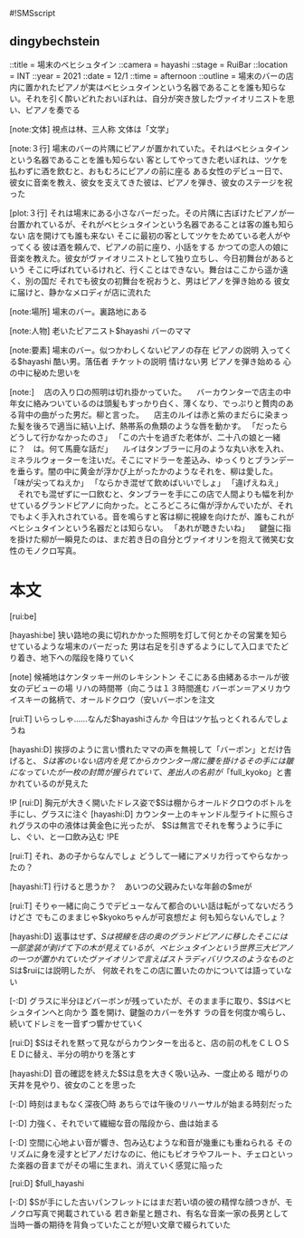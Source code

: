 #!SMSscript

## dingybechstein

::title = 場末のベヒシュタイン
::camera = hayashi
::stage = RuiBar
::location = INT
::year = 2021
::date = 12/1
::time = afternoon
::outline = 場末のバーの店内に置かれたピアノが実はベヒシュタインという名器であることを誰も知らない。それを引く酔いどれたおいぼれは、自分が突き放したヴァイオリニストを思い、ピアノを奏でる

[note:文体]
視点は林、三人称
文体は「文学」

[note:３行]
場末のバーの片隅にピアノが置かれていた。それはベヒシュタインという名器であることを誰も知らない
客としてやってきた老いぼれは、ツケを払わずに酒を飲むと、おもむろにピアノの前に座る
ある女性のデビュー日で、彼女に音楽を教え、彼女を支えてきた彼は、ピアノを弾き、彼女のステージを祝った

[plot:３行]
それは場末にある小さなバーだった。その片隅に古ぼけたピアノが一台置かれているが、それがベヒシュタインという名器であることは客の誰も知らない
店を開けても誰も来ない
そこに最初の客としてツケをためている老人がやってくる
彼は酒を頼んで、ピアノの前に座り、小話をする
かつての恋人の娘に音楽を教えた。彼女がヴァイオリニストとして独り立ちし、今日初舞台があるという
そこに呼ばれているけれど、行くことはできない。舞台はここから遥か遠く、別の国だ
それでも彼女の初舞台を祝おうと、男はピアノを弾き始める
彼女に届けと、静かなメロディが店に流れた

[note:場所]
場末のバー。裏路地にある

[note:人物]
老いたピアニスト$hayashi
バーのママ

[note:要素]
場末のバー。似つかわしくないピアノの存在
ピアノの説明
入ってくる$hayashi
酷い男。落伍者
チケットの説明
情けない男
ピアノを弾き始める
心の中に秘めた思いを


[note:]
　店の入り口の照明は切れ掛かっていた。
　バーカウンターで店主の中年女に絡みついているのは頭髪もすっかり白く、薄くなり、でっぷりと贅肉のある背中の曲がった男だ。柳と言った。
　店主のルイは赤と紫のまだらに染まった髪を後ろで適当に結い上げ、熱帯系の魚類のような唇を動かす。
「だったらどうして行かなかったのさ」
「この六十を過ぎた老体が、二十八の娘と一緒に？　は。何て馬鹿な話だ」
　ルイはタンブラーに月のような丸い氷を入れ、ミネラルウォーターを注いだ。そこにマドラーを差込み、ゆっくりとブランデーを垂らす。闇の中に黄金が浮かび上がったかのようなそれを、柳は愛した。
「味が尖ってねえか」
「ならかき混ぜて飲めばいいでしょ」
「違げえねえ」
　それでも混ぜずに一口飲むと、タンブラーを手にこの店で人間よりも幅を利かせているグランドピアノに向かった。ところどころに傷が浮かんでいたが、それでもよく手入れされている。音を鳴らすと客は柳に視線を向けたが、誰もこれがベヒシュタインという名器だとは知らない。
「あれが聴きたいね」
　鍵盤に指を掛けた柳が一瞬見たのは、まだ若き日の自分とヴァイオリンを抱えて微笑む女性のモノクロ写真。


# 本文

[rui:be]

[hayashi:be]
狭い路地の奥に切れかかった照明を灯して何とかその営業を知らせているような場末のバーだった
男は右足を引きずるようにして入口までたどり着き、地下への階段を降りていく

[note]
候補地はケンタッキー州のレキシントン
そこにある由緒あるホールが彼女のデビューの場
リハの時間帯（向こうは１３時間進む
バーボン＝アメリカウイスキーの銘柄で、オールドクロウ（安いバーボンを注文

[rui:T]
いらっしゃ……なんだ$hayashiさんか
今日はツケ払っとくれるんでしょうね

[hayashi:D]
挨拶のように言い慣れたママの声を無視して「バーボン」とだけ告げると、
$Sは客のいない店内を見てからカウンター席に腰を掛ける
その手には皺になっていたが一枚の封筒が握られていて、差出人の名前が「$full_kyoko」と書かれているのが見えた

!P
[rui:D]
胸元が大きく開いたドレス姿で$Sは棚からオールドクロウのボトルを手にし、グラスに注ぐ
[hayashi:D]
カウンター上のキャンドル型ライトに照らされグラスの中の液体は黄金色に光ったが、
$Sは無言でそれを奪うように手にし、ぐい、と一口飲み込む
!PE

[rui:T]
それ、あの子からなんでしょ
どうして一緒にアメリカ行ってやらなかったの？

[hayashi:T]
行けると思うか？　あいつの父親みたいな年齢の$meが

[rui:T]
そりゃ一緒に向こうでデビューなんて都合のいい話は転がってないだろうけどさ
でもこのままじゃ$kyokoちゃんが可哀想だよ
何も知らないんでしょ？

[hayashi:D]
返事はせず、$Sは視線を店の奥のグランドピアノに移した
そこには一部塗装が剥げて下の木が見えているが、ベヒシュタインという世界三大ピアノの一つが置かれていた
ヴァイオリンで言えばストラディバリウスのようなものと$Sは$ruiには説明したが、
何故それをこの店に置いたのかについては語っていない

[-:D]
グラスに半分ほどバーボンが残っていたが、そのまま手に取り、$Sはベヒシュタインへと向かう
蓋を開け、鍵盤のカバーを外す
ラの音を何度か鳴らし、続いてドレミを一音ずつ響かせていく

[rui:D]
$Sはそれを黙って見ながらカウンターを出ると、店の前の札をＣＬＯＳＥＤに替え、半分の明かりを落とす

[hayashi:D]
音の確認を終えた$Sは息を大きく吸い込み、一度止める
暗がりの天井を見やり、彼女のことを思った

[-:D]
時刻はまもなく深夜〇時
あちらでは午後のリハーサルが始まる時刻だった

[-:D]
力強く、それでいて繊細な音の階段から、曲は始まる

[-:D]
空間に心地よい音が響き、包み込むような和音が幾重にも重ねられる
そのリズムに身を浸すとピアノだけなのに、他にもビオラやフルート、チェロといった楽器の音までがその場に生まれ、消えていく感覚に陥った

[rui:D]
$full_hayashi

[-:D]
$Sが手にした古いパンフレットにはまだ若い頃の彼の精悍な顔つきが、モノクロ写真で掲載されている
若き新星と題され、有名な音楽一家の長男として当時一番の期待を背負っていたことが短い文章で綴られていた

